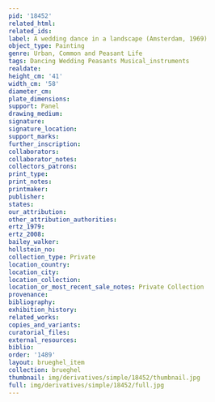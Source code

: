 ```yaml
---
pid: '18452'
related_html: 
related_ids: 
label: A wedding dance in a landscape (Amsterdam, 1969)
object_type: Painting
genre: Urban, Common and Peasant Life
tags: Dancing Wedding Peasants Musical_instruments
realdate: 
height_cm: '41'
width_cm: '58'
diameter_cm: 
plate_dimensions: 
support: Panel
drawing_medium: 
signature: 
signature_location: 
support_marks: 
further_inscription: 
collaborators: 
collaborator_notes: 
collectors_patrons: 
print_type: 
print_notes: 
printmaker: 
publisher: 
states: 
our_attribution: 
other_attribution_authorities: 
ertz_1979: 
ertz_2008: 
bailey_walker: 
hollstein_no: 
collection_type: Private
location_country: 
location_city: 
location_collection: 
location_or_most_recent_sale_notes: Private Collection
provenance: 
bibliography: 
exhibition_history: 
related_works: 
copies_and_variants: 
curatorial_files: 
external_resources: 
biblio: 
order: '1489'
layout: brueghel_item
collection: brueghel
thumbnail: img/derivatives/simple/18452/thumbnail.jpg
full: img/derivatives/simple/18452/full.jpg
---
```

